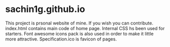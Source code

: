 # sachin1g.github.io
This project is prsonal website of mine. 
If you wish you can contribute.
index.html contains main code of home page. Internal CSS hs been used for starters.
Font awesome icons pack is also used in order to make it little more attractive.
Specification.ico is favicon of pages.
